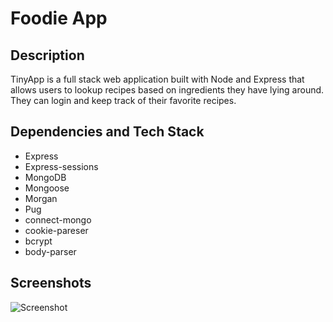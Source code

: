 # Foodie App

## Description
TinyApp is a full stack web application built with Node and Express that allows users to lookup recipes based on ingredients they have lying around. They can login and keep track of their favorite recipes.

## Dependencies and Tech Stack
* Express
* Express-sessions
* MongoDB
* Mongoose
* Morgan
* Pug
* connect-mongo
* cookie-pareser
* bcrypt
* body-parser

## Screenshots
![Screenshot](https://github.com/fiveache/foodieapp/blob/master/docs/screenshot.gif?raw=true)
